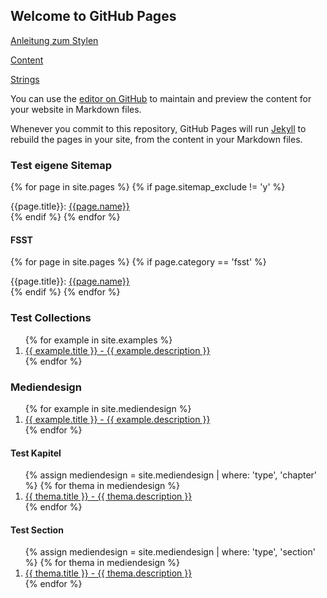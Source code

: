 ## Welcome to GitHub Pages




[Anleitung zum Stylen](https://aregsar.com/blog/2019/how-to-customize-your-github-pages-blog-layout-in-five-minutes/)

[Content](content.md)

[Strings](fsst/strings.md)

You can use the [editor on GitHub](https://github.com/Pixelpilot/Pixelpilot.github.io/edit/main/docs/index.md) to maintain and preview the content for your website in Markdown files.

Whenever you commit to this repository, GitHub Pages will run [Jekyll](https://jekyllrb.com/) to rebuild the pages in your site, from the content in your Markdown files.

### Test eigene Sitemap

{% for page in site.pages %}
{% if page.sitemap_exclude != 'y' %}
<div>{{page.title}}: <a href="{{page.url}}">{{page.name}}</a></div>
{% endif %}
{% endfor %}


#### FSST
{% for page in site.pages %}
{% if page.category == 'fsst' %}
<div>{{page.title}}: <a href="{{page.url}}">{{page.name}}</a></div>
{% endif %}
{% endfor %}

### Test Collections
<ol>
{% for example in site.examples %}
<li><a href="{{ example.url }}">
{{ example.title }} - {{ example.description }}
</a></li>
{% endfor %}
</ol>



### Mediendesign
<ol>
{% for example in site.mediendesign %}
<li><a href="{{ example.url }}">
{{ example.title }} - {{ example.description }}
</a></li>
{% endfor %}
</ol>

#### Test Kapitel
<ol>
{% assign mediendesign = site.mediendesign | where: 'type', 'chapter' %}
{% for thema in mediendesign %}
<li><a href="{{ thema.url }}">
{{ thema.title }} - {{ thema.description }}
</a></li>
{% endfor %}
</ol>


#### Test Section
<ol>
{% assign mediendesign = site.mediendesign | where: 'type', 'section' %}
{% for thema in mediendesign %}
<li><a href="{{ thema.url }}">
{{ thema.title }} - {{ thema.description }}
</a></li>
{% endfor %}
</ol>
